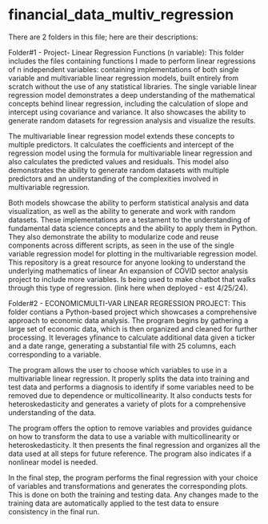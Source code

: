 # financial_data_multiv_regression
There are 2 folders in this file; here are their descriptions:

Folder#1 - Project- Linear Regression Functions (n variable):
This folder includes the files containing functions I made to perform linear regressions of n independent variables: containing implementations of both single variable and multivariable linear regression models, built entirely from scratch without the use of any statistical libraries. The single variable linear regression model demonstrates a deep understanding of the mathematical concepts behind linear regression, including the calculation of slope and intercept using covariance and variance. It also showcases the ability to generate random datasets for regression analysis and visualize the results.

The multivariable linear regression model extends these concepts to multiple predictors. It calculates the coefficients and intercept of the regression model using the formula for multivariable linear regression and also calculates the predicted values and residuals. This model also demonstrates the ability to generate random datasets with multiple predictors and an understanding of the complexities involved in multivariable regression.

Both models showcase the ability to perform statistical analysis and data visualization, as well as the ability to generate and work with random datasets. These implementations are a testament to the understanding of fundamental data science concepts and the ability to apply them in Python. They also demonstrate the ability to modularize code and reuse components across different scripts, as seen in the use of the single variable regression model for plotting in the multivariable regression model. This repository is a great resource for anyone looking to understand the underlying mathematics of linear 
An expansion of COVID sector analysis project to include more variables. Is being used to make chatbot that walks through this type of regression. (link here when deployed - est 4/25/24).


Folder#2 - ECONOMICMULTI-VAR LINEAR REGRESSION PROJECT:
This folder contians a Python-based project which showcases a comprehensive approach to economic data analysis. The program begins by gathering a large set of economic data, which is then organized and cleaned for further processing. It leverages yfinance to calculate additional data given a ticker and a date range, generating a substantial file with 25 columns, each corresponding to a variable.

The program allows the user to choose which variables to use in a multivariable linear regression. It properly splits the data into training and test data and performs a diagnosis to identify if some variables need to be removed due to dependence or multicollinearity. It also conducts tests for heteroskedasticity and generates a variety of plots for a comprehensive understanding of the data.

The program offers the option to remove variables and provides guidance on how to transform the data to use a variable with multicollinearity or heteroskedasticity. It then presents the final regression and organizes all the data used at all steps for future reference. The program also indicates if a nonlinear model is needed.

In the final step, the program performs the final regression with your choice of variables and transformations and generates the corresponding plots. This is done on both the training and testing data. Any changes made to the training data are automatically applied to the test data to ensure consistency in the final run.
